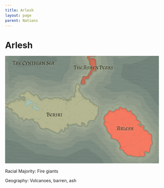 ```yaml
---
title: Arlesh
layout: page
parent: Nations
---
```


# Arlesh

![NationMap](../images/nations/Arlesh.png)

Racial Majority: Fire giants

Geography: Volcanoes, barren, ash
